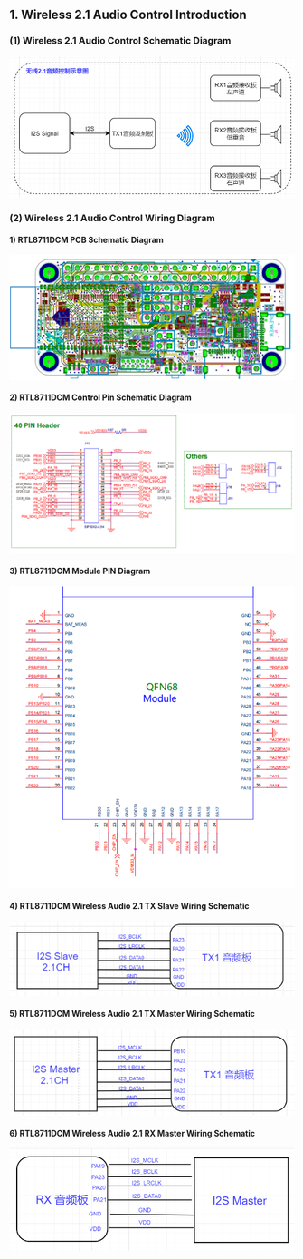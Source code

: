 ## 1. Wireless 2.1 Audio Control Introduction
### (1) Wireless 2.1 Audio Control Schematic Diagram
![Image](../../assets/images/speaker/2.1Schematic%20diagram.png)
### (2) Wireless 2.1 Audio Control Wiring Diagram
#### 1) RTL8711DCM PCB Schematic Diagram
![Image](../../assets/images/speaker/RTL8711DCM%20PCB.PNG)

#### 2) RTL8711DCM Control Pin Schematic Diagram
![Image](../../assets/images/speaker/2.1Pin%20schematic%20diagram.png)

#### 3) RTL8711DCM Module PIN Diagram
![Image](../../assets/images/speaker/2.1pinpin.png)

#### 4) RTL8711DCM Wireless Audio 2.1 TX Slave Wiring Schematic
![Image](../../assets/images/speaker/2.1Slave-tx.PNG)

#### 5) RTL8711DCM Wireless Audio 2.1 TX Master Wiring Schematic
![Image](../../assets/images/speaker/2.1Master-tx.png)

#### 6) RTL8711DCM Wireless Audio 2.1 RX Master Wiring Schematic
![Image](../../assets/images/speaker/2.1rx.png)

<!--
### (3) User Instructions
#### 1) After connecting the wires, connect the other RX end to the audio device, and connect the TX end's dome board to the computer or mobile phone.

Normally, when powered on, the TX end will automatically pair with the RX end.

If it's a computer, some configuration may be needed. Open Run (Win+R), enter the command [control], and press [OK or Enter]. In the control panel, select [Sound] to enter.
![Control Panel.jpg](../../assets/images/speaker/控制板面.jpg)

#### 2) Configure Output Sampling Rate and Bit Depth
![Bit Depth Sampling Rate.jpg](../../assets/images/speaker/位深度采样率.jpg)

#### 3) Configure Speakers
![Configure Speakers.jpg](../../assets/images/speaker/配置扬声器.jpg)

#### 4) Select the desired channel: Stereo
![Select Channel.jpg](../../assets/images/speaker/选声道.jpg)

#### 5) After all power connections are successful, press the reset button on the RTL8711DCM PCB once.
![PCB.jpg](../../assets/images/speaker/pcb.jpg) -->